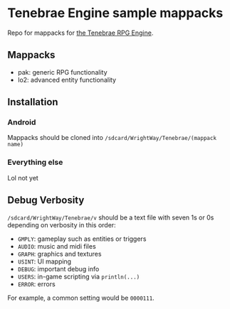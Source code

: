 # Tenebrae Engine sample mappacks
Repo for mappacks for [the Tenebrae RPG Engine](https://github.com/jwright159/tenebrae).

## Mappacks
- pak: generic RPG functionality
- lo2: advanced entity functionality

## Installation
### Android
Mappacks should be cloned into `/sdcard/WrightWay/Tenebrae/(mappack name)`

### Everything else
Lol not yet

## Debug Verbosity
`/sdcard/WrightWay/Tenebrae/v` should be a text file with seven 1s or 0s depending on verbosity in this order:
- `GMPLY`: gameplay such as entities or triggers
- `AUDIO`: music and midi files
- `GRAPH`: graphics and textures
- `USINT`: UI mapping
- `DEBUG`: important debug info
- `USERS`: in-game scripting via `println(...)`
- `ERROR`: errors

For example, a common setting would be `0000111`.
